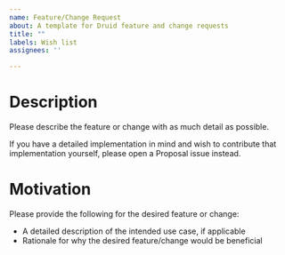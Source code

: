 ```yaml
---
name: Feature/Change Request
about: A template for Druid feature and change requests
title: ""
labels: Wish list
assignees: ''

---
```


# Description

Please describe the feature or change with as much detail as possible. 

If you have a detailed implementation in mind and wish to contribute that implementation yourself, please open a Proposal issue instead.

# Motivation

Please provide the following for the desired feature or change:
- A detailed description of the intended use case, if applicable
- Rationale for why the desired feature/change would be beneficial
